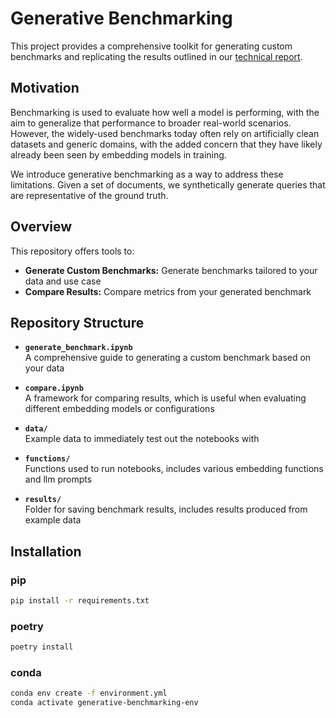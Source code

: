 # Generative Benchmarking

This project provides a comprehensive toolkit for generating custom benchmarks and replicating the results outlined in our [technical report](https://research.trychroma.com/generative-benchmarking).

## Motivation

Benchmarking is used to evaluate how well a model is performing, with the aim to generalize that performance to broader real-world scenarios. However, the widely-used benchmarks today often rely on artificially clean datasets and generic domains, with the added concern that they have likely already been seen by embedding models in training.

We introduce generative benchmarking as a way to address these limitations. Given a set of documents, we synthetically generate queries that are representative of the ground truth.


## Overview
This repository offers tools to:
- **Generate Custom Benchmarks:** Generate benchmarks tailored to your data and use case
- **Compare Results:** Compare metrics from your generated benchmark

## Repository Structure

- **`generate_benchmark.ipynb`**  
  A comprehensive guide to generating a custom benchmark based on your data

- **`compare.ipynb`**  
  A framework for comparing results, which is useful when evaluating different embedding models or configurations

- **`data/`**  
  Example data to immediately test out the notebooks with

- **`functions/`**  
  Functions used to run notebooks, includes various embedding functions and llm prompts

- **`results/`**  
  Folder for saving benchmark results, includes results produced from example data



## Installation

### pip

```bash
pip install -r requirements.txt
```

### poetry
```bash
poetry install
```

### conda
```bash
conda env create -f environment.yml
conda activate generative-benchmarking-env
```